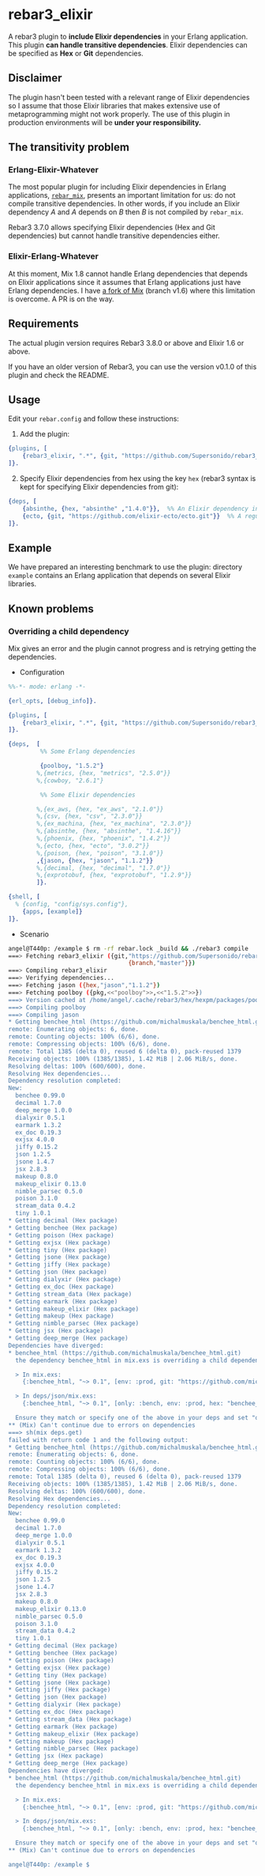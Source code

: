 # rebar3\_elixir

A rebar3 plugin to **include Elixir dependencies** in your Erlang
application. This plugin **can handle transitive
dependencies**. Elixir dependencies can be specified as **Hex** or
**Git** dependencies.

## Disclaimer

The plugin hasn't been tested with a relevant range of Elixir
dependencies so I assume that those Elixir libraries that makes
extensive use of metaprogramming might not work properly.  The use of
this plugin in production environments will be **under your
responsibility.**

## The transitivity problem

### Erlang-Elixir-Whatever

The most popular plugin for including Elixir dependencies in Erlang applications,
[`rebar_mix`](https://github.com/tsloughter/rebar_mix), presents an
important limitation for us: do not compile transitive
dependencies. In other words, if you include an Elixir dependency _A_ and _A_
depends on _B_ then _B_ is not compiled by `rebar_mix`.

Rebar3 3.7.0 allows specifying Elixir dependencies (Hex and Git
dependencies) but cannot handle transitive dependencies either.

### Elixir-Erlang-Whatever

At this moment, Mix 1.8 cannot handle Erlang dependencies that depends
on Elixir applications since it assumes that Erlang applications just have
Erlang dependencies. I have [a fork of
Mix](https://github.com/Supersonido/elixir) (branch v1.6) where this
limitation is overcome. A PR is on the way.

## Requirements

The actual plugin version requires Rebar3 3.8.0 or above and Elixir 1.6 or above.

If you have an older version of Rebar3, you can use the
version v0.1.0 of this plugin and check the README.

## Usage

Edit your `rebar.config` and follow these instructions:

1. Add the plugin:

```erlang
{plugins, [
    {rebar3_elixir, ".*", {git, "https://github.com/Supersonido/rebar3_elixir.git", {branch, "master"}}}
]}.
```

2. Specify Elixir dependencies from hex using the key `hex` (rebar3 syntax is kept for specifying Elixir dependencies from git):

```erlang
{deps, [
    {absinthe, {hex, "absinthe" ,"1.4.0"}},  %% An Elixir dependency in Hex
    {ecto, {git, "https://github.com/elixir-ecto/ecto.git"}}  %% A regular Elixir dependency in Git
]}.
```

## Example

We have prepared an interesting benchmark to use the plugin: directory
`example` contains an Erlang application that depends on several
Elixir libraries.

## Known problems

### Overriding a child dependency

Mix gives an error and the plugin cannot progress and is retrying getting the dependencies.

- Configuration

```erlang
%%-*- mode: erlang -*-

{erl_opts, [debug_info]}.

{plugins, [
    {rebar3_elixir, ".*", {git, "https://github.com/Supersonido/rebar3_elixir.git", {branch, "master"}}}
]}.

{deps,  [
         %% Some Erlang dependencies

         {poolboy, "1.5.2"}
        %,{metrics, {hex, "metrics", "2.5.0"}}
        %,{cowboy, "2.6.1"}

         %% Some Elixir dependencies

        %,{ex_aws, {hex, "ex_aws", "2.1.0"}}
        %,{csv, {hex, "csv", "2.3.0"}}
        %,{ex_machina, {hex, "ex_machina", "2.3.0"}}
        %,{absinthe, {hex, "absinthe", "1.4.16"}}
        %,{phoenix, {hex, "phoenix", "1.4.2"}}
        %,{ecto, {hex, "ecto", "3.0.2"}}
        %,{poison, {hex, "poison", "3.1.0"}}
        ,{jason, {hex, "jason", "1.1.2"}}
        %,{decimal, {hex, "decimal", "1.7.0"}}
        %,{exprotobuf, {hex, "exprotobuf", "1.2.9"}}
        ]}.

{shell, [
  % {config, "config/sys.config"},
    {apps, [example]}
]}.
```

- Scenario

```bash
angel@T440p: /example $ rm -rf rebar.lock _build && ./rebar3 compile
===> Fetching rebar3_elixir ({git,"https://github.com/Supersonido/rebar3_elixir.git",
                                  {branch,"master"}})
===> Compiling rebar3_elixir
===> Verifying dependencies...
===> Fetching jason ({hex,"jason","1.1.2"})
===> Fetching poolboy ({pkg,<<"poolboy">>,<<"1.5.2">>})
===> Version cached at /home/angel/.cache/rebar3/hex/hexpm/packages/poolboy-1.5.2.tar is up to date, reusing it
===> Compiling poolboy
===> Compiling jason
* Getting benchee_html (https://github.com/michalmuskala/benchee_html.git)
remote: Enumerating objects: 6, done.
remote: Counting objects: 100% (6/6), done.
remote: Compressing objects: 100% (6/6), done.
remote: Total 1385 (delta 0), reused 6 (delta 0), pack-reused 1379
Receiving objects: 100% (1385/1385), 1.42 MiB | 2.06 MiB/s, done.
Resolving deltas: 100% (600/600), done.
Resolving Hex dependencies...
Dependency resolution completed:
New:
  benchee 0.99.0
  decimal 1.7.0
  deep_merge 1.0.0
  dialyxir 0.5.1
  earmark 1.3.2
  ex_doc 0.19.3
  exjsx 4.0.0
  jiffy 0.15.2
  json 1.2.5
  jsone 1.4.7
  jsx 2.8.3
  makeup 0.8.0
  makeup_elixir 0.13.0
  nimble_parsec 0.5.0
  poison 3.1.0
  stream_data 0.4.2
  tiny 1.0.1
* Getting decimal (Hex package)
* Getting benchee (Hex package)
* Getting poison (Hex package)
* Getting exjsx (Hex package)
* Getting tiny (Hex package)
* Getting jsone (Hex package)
* Getting jiffy (Hex package)
* Getting json (Hex package)
* Getting dialyxir (Hex package)
* Getting ex_doc (Hex package)
* Getting stream_data (Hex package)
* Getting earmark (Hex package)
* Getting makeup_elixir (Hex package)
* Getting makeup (Hex package)
* Getting nimble_parsec (Hex package)
* Getting jsx (Hex package)
* Getting deep_merge (Hex package)
Dependencies have diverged:
* benchee_html (https://github.com/michalmuskala/benchee_html.git)
  the dependency benchee_html in mix.exs is overriding a child dependency:

  > In mix.exs:
    {:benchee_html, "~> 0.1", [env: :prod, git: "https://github.com/michalmuskala/benchee_html.git", only: :bench, manager: :mix]}

  > In deps/json/mix.exs:
    {:benchee_html, "~> 0.1", [only: :bench, env: :prod, hex: "benchee_html", repo: "hexpm", optional: true]}

  Ensure they match or specify one of the above in your deps and set "override: true"
** (Mix) Can't continue due to errors on dependencies
===> sh(mix deps.get)
failed with return code 1 and the following output:
* Getting benchee_html (https://github.com/michalmuskala/benchee_html.git)
remote: Enumerating objects: 6, done.
remote: Counting objects: 100% (6/6), done.
remote: Compressing objects: 100% (6/6), done.
remote: Total 1385 (delta 0), reused 6 (delta 0), pack-reused 1379
Receiving objects: 100% (1385/1385), 1.42 MiB | 2.06 MiB/s, done.
Resolving deltas: 100% (600/600), done.
Resolving Hex dependencies...
Dependency resolution completed:
New:
  benchee 0.99.0
  decimal 1.7.0
  deep_merge 1.0.0
  dialyxir 0.5.1
  earmark 1.3.2
  ex_doc 0.19.3
  exjsx 4.0.0
  jiffy 0.15.2
  json 1.2.5
  jsone 1.4.7
  jsx 2.8.3
  makeup 0.8.0
  makeup_elixir 0.13.0
  nimble_parsec 0.5.0
  poison 3.1.0
  stream_data 0.4.2
  tiny 1.0.1
* Getting decimal (Hex package)
* Getting benchee (Hex package)
* Getting poison (Hex package)
* Getting exjsx (Hex package)
* Getting tiny (Hex package)
* Getting jsone (Hex package)
* Getting jiffy (Hex package)
* Getting json (Hex package)
* Getting dialyxir (Hex package)
* Getting ex_doc (Hex package)
* Getting stream_data (Hex package)
* Getting earmark (Hex package)
* Getting makeup_elixir (Hex package)
* Getting makeup (Hex package)
* Getting nimble_parsec (Hex package)
* Getting jsx (Hex package)
* Getting deep_merge (Hex package)
Dependencies have diverged:
* benchee_html (https://github.com/michalmuskala/benchee_html.git)
  the dependency benchee_html in mix.exs is overriding a child dependency:

  > In mix.exs:
    {:benchee_html, "~> 0.1", [env: :prod, git: "https://github.com/michalmuskala/benchee_html.git", only: :bench, manager: :mix]}

  > In deps/json/mix.exs:
    {:benchee_html, "~> 0.1", [only: :bench, env: :prod, hex: "benchee_html", repo: "hexpm", optional: true]}

  Ensure they match or specify one of the above in your deps and set "override: true"
** (Mix) Can't continue due to errors on dependencies

angel@T440p: /example $
```
